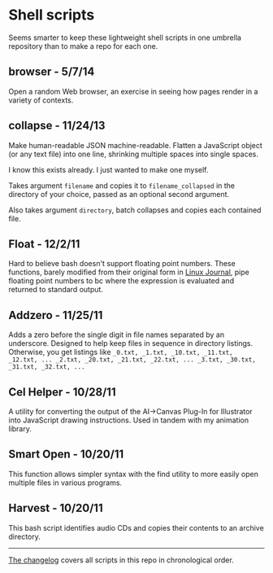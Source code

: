 Shell scripts
=============

Seems smarter to keep these lightweight shell scripts in one umbrella repository than to make a repo for each one.


browser - 5/7/14
-------------------

Open a random Web browser, an exercise in seeing how pages render in a variety of contexts.


collapse - 11/24/13
-------------------

Make human-readable JSON machine-readable. Flatten a JavaScript object (or any text file) into one line, shrinking multiple spaces into single spaces.

I know this exists already. I just wanted to make one myself.

Takes argument `filename` and copies it to `filename_collapsed` in the directory of your choice, passed as an optional second argument. 

Also takes argument `directory`, batch collapses and copies each contained file. 


Float - 12/2/11
---------------

Hard to believe bash doesn't support floating point numbers. These functions, barely modified from their original form in [Linux Journal][1], pipe floating point numbers to bc where the expression is evaluated and returned to standard output.


Addzero - 11/25/11
------------------

Adds a zero before the single digit in file names separated by an underscore. Designed to help keep files in sequence in directory listings. Otherwise, you get listings like `_0.txt, _1.txt, _10.txt, _11.txt, _12.txt, ... _2.txt, _20.txt, _21.txt, _22.txt, ... _3.txt, _30.txt, _31.txt, _32.txt, ...`


Cel Helper - 10/28/11
---------------------

A utility for converting the output of the AI->Canvas Plug-In for Illustrator into JavaScript drawing instructions. Used in tandem with my animation library.


Smart Open - 10/20/11
---------------------

This function allows simpler syntax with the find utility to more easily open multiple files in various programs.


Harvest - 10/20/11
------------------

This bash script identifies audio CDs and copies their contents to an archive directory.


***

[The changelog][2] covers all scripts in this repo in chronological order.

[1]: http://www.linuxjournal.com/content/floating-point-math-bash "Floating Point Math in Bash"

[2]: https://github.com/parisminton/shellscripts/blob/master/CHANGELOG.md "See the changelog for parisminton's shell scripts"
